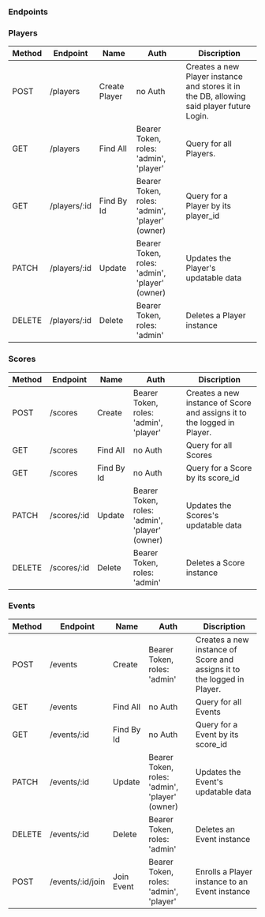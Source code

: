 ### Endpoints

### Players

| Method | Endpoint        | Name          | Auth                                           | Discription                                                                               |
|--------|-----------------|---------------|------------------------------------------------|-------------------------------------------------------------------------------------------|
| POST   | /players | Create Player | no Auth                                        | Creates a new Player instance and stores it in the DB, allowing said player future Login. |
| GET    | /players        | Find All      | Bearer Token, roles: 'admin', 'player'         | Query for all Players.                                                                    |
| GET    | /players/:id    | Find By Id    | Bearer Token, roles: 'admin', 'player' (owner) | Query for a Player by its player_id                                                       |
| PATCH  | /players/:id    | Update        | Bearer Token, roles: 'admin', 'player' (owner) | Updates the Player's updatable data                                                       |
| DELETE | /players/:id    | Delete        | Bearer Token, roles: 'admin'                   | Deletes a Player instance                                                                 |

### Scores

| Method | Endpoint    | Name       | Auth                                           | Discription                                                             |
|--------|-------------|------------|------------------------------------------------|-------------------------------------------------------------------------|
| POST   | /scores     | Create     | Bearer Token, roles: 'admin', 'player'         | Creates a new instance of Score and assigns it to the logged in Player. |
| GET    | /scores     | Find All   | no Auth                                        | Query for all Scores                                                    |
| GET    | /scores     | Find By Id | no Auth                                        | Query for a Score by its score_id                                       |
| PATCH  | /scores/:id | Update     | Bearer Token, roles: 'admin', 'player' (owner) | Updates the Scores's updatable data                                     |
| DELETE | /scores/:id | Delete     | Bearer Token, roles: 'admin'                   | Deletes a Score instance                                                |

### Events

| Method | Endpoint    | Name       | Auth                                           | Discription                                                             |
|--------|-------------|------------|------------------------------------------------|-------------------------------------------------------------------------|
| POST   | /events     | Create     | Bearer Token, roles: 'admin'         | Creates a new instance of Score and assigns it to the logged in Player. |
| GET    | /events     | Find All   | no Auth                                        | Query for all Events                                                    |
| GET    | /events/:id | Find By Id | no Auth                                        | Query for a Event by its score_id                                       |
| PATCH  | /events/:id | Update     | Bearer Token, roles: 'admin', 'player' (owner) | Updates the Event's updatable data                                      |
| DELETE | /events/:id | Delete     | Bearer Token, roles: 'admin'                   | Deletes an Event instance                                               |
| POST   | /events/:id/join | Join Event | Bearer Token, roles: 'admin', 'player' | Enrolls a Player instance to an Event instance |